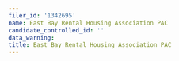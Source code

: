 ```yaml
---
filer_id: '1342695'
name: East Bay Rental Housing Association PAC
candidate_controlled_id: ''
data_warning: 
title: East Bay Rental Housing Association PAC
---
```


